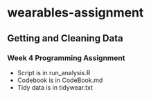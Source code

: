 # wearables-assignment
## Getting and Cleaning Data
### Week 4 Programming Assignment

- Script is in run_analysis.R
- Codebook is in CodeBook.md
- Tidy data is in tidywear.txt
